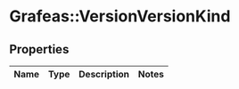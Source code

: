 # Grafeas::VersionVersionKind

## Properties
Name | Type | Description | Notes
------------ | ------------- | ------------- | -------------


